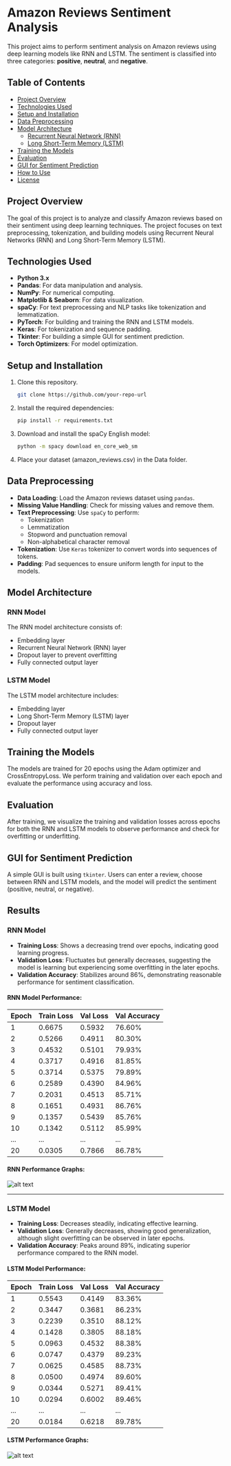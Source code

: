 # Amazon Reviews Sentiment Analysis

This project aims to perform sentiment analysis on Amazon reviews using deep learning models like RNN and LSTM. The sentiment is classified into three categories: **positive**, **neutral**, and **negative**.

## Table of Contents
- [Project Overview](#project-overview)
- [Technologies Used](#technologies-used)
- [Setup and Installation](#setup-and-installation)
- [Data Preprocessing](#data-preprocessing)
- [Model Architecture](#model-architecture)
  - [Recurrent Neural Network (RNN)](#rnn-model)
  - [Long Short-Term Memory (LSTM)](#lstm-model)
- [Training the Models](#training-the-models)
- [Evaluation](#evaluation)
- [GUI for Sentiment Prediction](#gui-for-sentiment-prediction)
- [How to Use](#how-to-use)
- [License](#license)

## Project Overview

The goal of this project is to analyze and classify Amazon reviews based on their sentiment using deep learning techniques. The project focuses on text preprocessing, tokenization, and building models using Recurrent Neural Networks (RNN) and Long Short-Term Memory (LSTM).

## Technologies Used

- **Python 3.x**
- **Pandas**: For data manipulation and analysis.
- **NumPy**: For numerical computing.
- **Matplotlib & Seaborn**: For data visualization.
- **spaCy**: For text preprocessing and NLP tasks like tokenization and lemmatization.
- **PyTorch**: For building and training the RNN and LSTM models.
- **Keras**: For tokenization and sequence padding.
- **Tkinter**: For building a simple GUI for sentiment prediction.
- **Torch Optimizers**: For model optimization.

## Setup and Installation

1. Clone this repository.
   ```bash
   git clone https://github.com/your-repo-url

2. Install the required dependencies:
   ```bash
   pip install -r requirements.txt

3. Download and install the spaCy English model:
   ```bash
   python -m spacy download en_core_web_sm

4. Place your dataset (amazon_reviews.csv) in the Data folder.

## Data Preprocessing

- **Data Loading**: Load the Amazon reviews dataset using `pandas`.
- **Missing Value Handling**: Check for missing values and remove them.
- **Text Preprocessing**: Use `spaCy` to perform:
  - Tokenization
  - Lemmatization
  - Stopword and punctuation removal
  - Non-alphabetical character removal
- **Tokenization**: Use `Keras` tokenizer to convert words into sequences of tokens.
- **Padding**: Pad sequences to ensure uniform length for input to the models.

## Model Architecture

### RNN Model

The RNN model architecture consists of:

- Embedding layer
- Recurrent Neural Network (RNN) layer
- Dropout layer to prevent overfitting
- Fully connected output layer

### LSTM Model

The LSTM model architecture includes:

- Embedding layer
- Long Short-Term Memory (LSTM) layer
- Dropout layer
- Fully connected output layer

## Training the Models

The models are trained for 20 epochs using the Adam optimizer and CrossEntropyLoss. We perform training and validation over each epoch and evaluate the performance using accuracy and loss.

## Evaluation

After training, we visualize the training and validation losses across epochs for both the RNN and LSTM models to observe performance and check for overfitting or underfitting.

## GUI for Sentiment Prediction

A simple GUI is built using `tkinter`. Users can enter a review, choose between RNN and LSTM models, and the model will predict the sentiment (positive, neutral, or negative).

## Results

### RNN Model

- **Training Loss**: Shows a decreasing trend over epochs, indicating good learning progress.
- **Validation Loss**: Fluctuates but generally decreases, suggesting the model is learning but experiencing some overfitting in the later epochs.
- **Validation Accuracy**: Stabilizes around 86%, demonstrating reasonable performance for sentiment classification.

#### RNN Model Performance:

| Epoch | Train Loss | Val Loss | Val Accuracy |
|-------|------------|----------|--------------|
| 1     | 0.6675     | 0.5932   | 76.60%       |
| 2     | 0.5266     | 0.4911   | 80.30%       |
| 3     | 0.4532     | 0.5101   | 79.93%       |
| 4     | 0.3717     | 0.4916   | 81.85%       |
| 5     | 0.3714     | 0.5375   | 79.89%       |
| 6     | 0.2589     | 0.4390   | 84.96%       |
| 7     | 0.2031     | 0.4513   | 85.71%       |
| 8     | 0.1651     | 0.4931   | 86.76%       |
| 9     | 0.1357     | 0.5439   | 85.76%       |
| 10    | 0.1342     | 0.5112   | 85.99%       |
| ...   | ...        | ...      | ...          |
| 20    | 0.0305     | 0.7866   | 86.78%       |

#### RNN Performance Graphs:

![alt text](image.png)

---

### LSTM Model

- **Training Loss**: Decreases steadily, indicating effective learning.
- **Validation Loss**: Generally decreases, showing good generalization, although slight overfitting can be observed in later epochs.
- **Validation Accuracy**: Peaks around 89%, indicating superior performance compared to the RNN model.

#### LSTM Model Performance:

| Epoch | Train Loss | Val Loss | Val Accuracy |
|-------|------------|----------|--------------|
| 1     | 0.5543     | 0.4149   | 83.36%       |
| 2     | 0.3447     | 0.3681   | 86.23%       |
| 3     | 0.2239     | 0.3510   | 88.12%       |
| 4     | 0.1428     | 0.3805   | 88.18%       |
| 5     | 0.0963     | 0.4532   | 88.38%       |
| 6     | 0.0747     | 0.4379   | 89.23%       |
| 7     | 0.0625     | 0.4585   | 88.73%       |
| 8     | 0.0500     | 0.4974   | 89.60%       |
| 9     | 0.0344     | 0.5271   | 89.41%       |
| 10    | 0.0294     | 0.6002   | 89.46%       |
| ...   | ...        | ...      | ...          |
| 20    | 0.0184     | 0.6218   | 89.78%       |

#### LSTM Performance Graphs:

![alt text](image-1.png)
